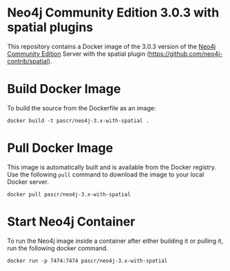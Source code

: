 # Neo4j Community Edition 3.0.3 with spatial plugins

This repository contains a Docker image of the 3.0.3 version of the [Neo4j Community Edition](http://www.neo4j.com/download) Server with the spatial plugin (https://github.com/neo4j-contrib/spatial). 

# Build Docker Image

To build the source from the Dockerfile as an image:

```
docker build -t pascr/neo4j-3.x-with-spatial .
```

# Pull Docker Image

This image is automatically built and is available from the Docker registry. Use the following `pull` command to download the image to your local Docker server.

```
docker pull pascr/neo4j-3.x-with-spatial
```

# Start Neo4j Container

To run the Neo4j image inside a container after either building it or pulling it, run the following docker command.

```
docker run -p 7474:7474 pascr/neo4j-3.x-with-spatial
```

